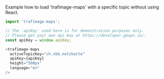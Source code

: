 #

Example how to load 'trafimage-maps' with a specific topic without using React.

```js
import 'trafimage-maps';

// The `apiKey` used here is for demonstration purposes only.
// Please get your own api key at https://developer.geops.io/.
const apiKey = window.apiKey;

<trafimage-maps
  activeTopicKey="ch.sbb.netzkarte"
  apiKey={apiKey}
  height="500px"
  language="en"
/>
```
